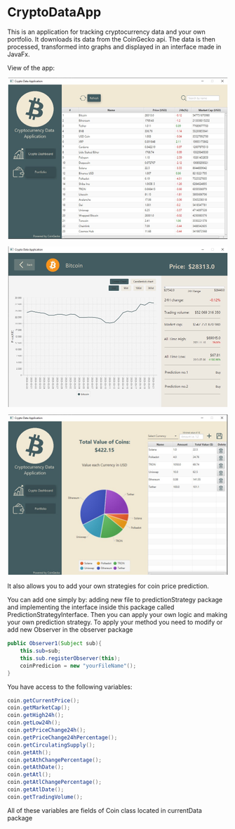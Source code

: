 # CryptoDataApp

This is an application for tracking cryptocurrency data and your own portfolio. It downloads its data from the CoinGecko api. The data is then processed, transformed into graphs and displayed in an interface made in JavaFx.

View of the app:
<p align="center"><img src="https://github.com/michalK00/CryptoDataApp/blob/master/Screenshots/CryptoDataApp1.jpg" width="500" /></p>
<p align="center"><img src="https://github.com/michalK00/CryptoDataApp/blob/master/Screenshots/CryptoDataApp2.jpg" width="500" /></p>
<p align="center"><img src="https://github.com/michalK00/CryptoDataApp/blob/master/Screenshots/CryptoDataApp3.jpg" width="500" /></p>

It also allows you to add your own strategies for coin price prediction.

You can add one simply by: adding new file to predictionStrategy package and implementing the interface inside this package called PredictionStrategyInterface.
Then you can apply your own logic and making your own prediction strategy. 
To apply your method you need to modify or add new Observer in the observer package

```java
public Observer1(Subject sub){
    this.sub=sub;
    this.sub.registerObserver(this);
    coinPredicion = new "yourFileName"();
}
```
You have access to the following variables:
```java
coin.getCurrentPrice(); 
coin.getMarketCap(); 
coin.getHigh24h(); 
coin.getLow24h();
coin.getPriceChange24h();
coin.getPriceChange24hPercentage();
coin.getCirculatingSupply();
coin.getAth();
coin.getAthChangePercentage();
coin.getAthDate();
coin.getAtl();
coin.getAtlChangePercentage();
coin.getAtlDate();
coin.getTradingVolume();
```
All of these variables are fields of Coin class located in currentData package
